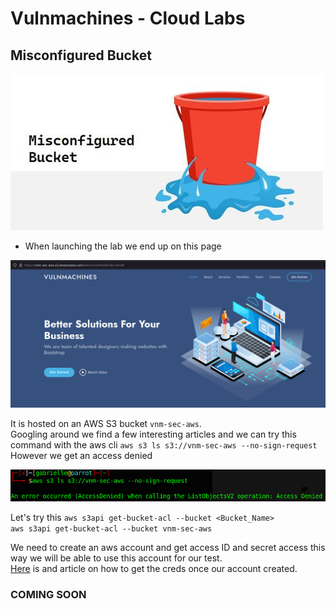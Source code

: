 # Vulnmachines - Cloud Labs

## Misconfigured Bucket

![Misconfigured Bucket Lab](../.res/2023-04-29-16-20-02.png)  

- When launching the lab we end up on this page

![landing](../.res/2023-04-29-16-23-20.png)  

It is hosted on an AWS S3 bucket `vnm-sec-aws`.  
Googling around we find a few interesting articles and we can try this command with the aws cli `aws s3 ls s3://vnm-sec-aws --no-sign-request`  
However we get an access denied  

![Access denied](../.res/2023-04-29-16-38-22.png)  

Let's try this `aws s3api get-bucket-acl --bucket <Bucket_Name>`  
`aws s3api get-bucket-acl --bucket vnm-sec-aws`

We need to create an aws account and get access ID and secret access this way we will be able to use this account for our test.  
[Here](https://docs.aws.amazon.com/powershell/latest/userguide/pstools-appendix-sign-up.html) is and article on how to get the creds once our account created.

### COMING SOON